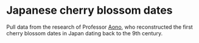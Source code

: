 # Japanese cherry blossom dates

Pull data from the research of Professor [Aono](http://atmenv.envi.osakafu-u.ac.jp/aono/aono-e/), who reconstructed the first cherry blossom dates in Japan dating back to the 9th century. 

